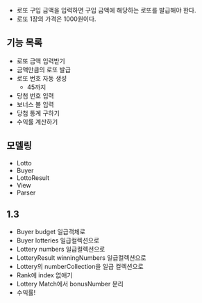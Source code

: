 - 로또 구입 금액을 입력하면 구입 금액에 해당하는 로또를 발급해야 한다.
- 로또 1장의 가격은 1000원이다.

## 기능 목록

- 로또 금액 입력받기
- 금액만큼의 로또 발급
- 로또 번호 자동 생성
    - 45까지
- 당첨 번호 입력
- 보너스 볼 입력
- 당첨 통계 구하기
- 수익률 계산하기

## 모델링

- Lotto
- Buyer
- LottoResult
- View
- Parser

## 1.3

- Buyer budget 일급객체로
- Buyer lotteries 일급컬렉션으로
- Lottery numbers 일급컬렉션으로
- LotteryResult winningNumbers 일급컬렉션으로
- Lottery의 numberCollection을 일급 컬렉션으로
- Rank에 index 없애기
- Lottery Match에서 bonusNumber 분리
- 수익률!